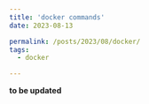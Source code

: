 ```yaml
---
title: 'docker commands'
date: 2023-08-13

permalink: /posts/2023/08/docker/
tags:
  - docker

---
```

**to be updated**
